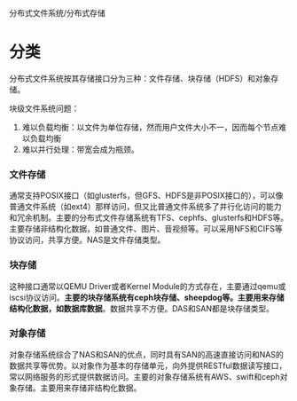 分布式文件系统/分布式存储

# 分类

分布式文件系统按其存储接口分为三种：文件存储、块存储（HDFS）和对象存储。

块级文件系统问题：
1. 难以负载均衡：以文件为单位存储，然而用户文件大小不一，因而每个节点难以负载均衡
2. 难以并行处理：带宽会成为瓶颈。

### 文件存储

通常支持POSIX接口（如glusterfs，但GFS、HDFS是非POSIX接口的），可以像普通文件系统（如ext4）那样访问，但又比普通文件系统多了并行化访问的能力和冗余机制。主要的分布式文件存储系统有TFS、cephfs、glusterfs和HDFS等。主要存储非结构化数据，如普通文件、图片、音视频等。可以采用NFS和CIFS等协议访问，共享方便。NAS是文件存储类型。

### 块存储

这种接口通常以QEMU Driver或者Kernel Module的方式存在，主要通过qemu或iscsi协议访问。**主要的块存储系统有ceph块存储、sheepdog等。主要用来存储结构化数据，如数据库数据**。数据共享不方便。DAS和SAN都是块存储类型。

### 对象存储

对象存储系统综合了NAS和SAN的优点，同时具有SAN的高速直接访问和NAS的数据共享等优势。以对象作为基本的存储单元，向外提供RESTful数据读写接口，常以网络服务的形式提供数据访问。主要的对象存储系统有AWS、swift和ceph对象存储。主要用来存储非结构化数据。